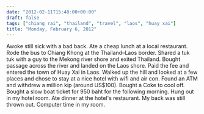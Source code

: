 ```yaml
---
date: "2012-02-11T15:48:00+00:00"
draft: false
tags: ["chiang rai", "thailand", "travel", "laos", "huay xai"]
title: "Monday, February 6, 2012"
---
```

Awoke still sick with a bad back. Ate a cheap lunch at a local restaurant. Rode the bus to Chiang Khong at the Thailand–Laos border. Shared a tuk tuk with a guy to the Mekong river shore and exited Thailand. Bought passage across the river and landed on the Laos shore. Paid the fee and entered the town of Huay Xai in Laos. Walked up the hill and looked at a few places and chose to stay at a nice hotel with wifi and air con. Found an ATM and withdrew a million kip (around US$100). Bought a Coke to cool off. Bought a slow boat ticket for 950 baht for the following morning. Hung out in my hotel room. Ate dinner at the hotel's restaurant. My back was still thrown out. Computer time in my room.

